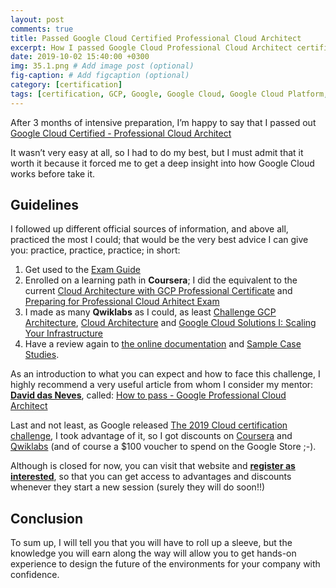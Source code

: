 ```yaml
---
layout: post
comments: true
title: Passed Google Cloud Certified Professional Cloud Architect
excerpt: How I passed Google Cloud Professional Cloud Architect certification exam
date: 2019-10-02 15:40:00 +0300
img: 35.1.png # Add image post (optional)
fig-caption: # Add figcaption (optional)
category: [certification]
tags: [certification, GCP, Google, Google Cloud, Google Cloud Platform, GoogleCloudCertificationChallenge] # add tag
---
```


After 3 months of intensive preparation, I’m happy to say that I passed out [Google Cloud Certified - Professional Cloud Architect](https://cloud.google.com/certification/cloud-architect)

It wasn’t very easy at all, so I had to do my best, but I must admit that it worth it because it forced me to get a deep insight into how Google Cloud works before take it.

## Guidelines
I followed up different official sources of information, and above all, practiced the most I could; that would be the very best advice I can give you: practice, practice, practice; in short:

1. Get used to the [Exam Guide](https://cloud.google.com/certification/guides/professional-cloud-architect/)
2. Enrolled on a learning path in **Coursera**; I did the equivalent to the current [Cloud Architecture with GCP Professional Certificate](https://www.coursera.org/professional-certificates/gcp-cloud-architect) and [Preparing for Professional Cloud Arhitect Exam](https://www.coursera.org/learn/preparing-cloud-professional-cloud-architect-exam)
3. I made as many **Qwiklabs** as I could, as least [Challenge GCP Architecture](https://www.qwiklabs.com/quests/47), [Cloud Architecture](https://www.qwiklabs.com/quests/24) and [Google Cloud Solutions I: Scaling Your Infrastructure](https://www.qwiklabs.com/quests/36)
4. Have a review again to [the online documentation](https://cloud.google.com/docs/) and [Sample Case Studies](https://cloud.google.com/certification/guides/professional-cloud-architect/).

As an introduction to what you can expect and how to face this challenge, I highly recommend a very useful article from whom I consider my mentor: [**David das Neves**](https://www.linkedin.com/in/daviddasneves/), called: [How to pass - Google Professional Cloud Architect](https://www.linkedin.com/pulse/how-pass-google-professional-cloud-architect-david-das-neves/)

Last and not least, as Google released [The 2019 Cloud certification challenge](https://inthecloud.withgoogle.com/cloud-certification/#!/), I took advantage of it, so I got discounts on [Coursera](https://www.coursera.org/) and [Qwiklabs](https://qwiklabs.com/) (and of course a $100 voucher to spend on the Google Store ;-).

Although is closed for now, you can visit that website and [**register as interested**](https://inthecloud.withgoogle.com/cloud-certification/#training), so that you can get access to advantages and discounts whenever they start a new session (surely they will do soon!!)

## Conclusion
To sum up, I will tell you that you will have to roll up a sleeve, but the knowledge you will earn along the way will allow you to get hands-on experience to design the future of the environments for your company with confidence.
